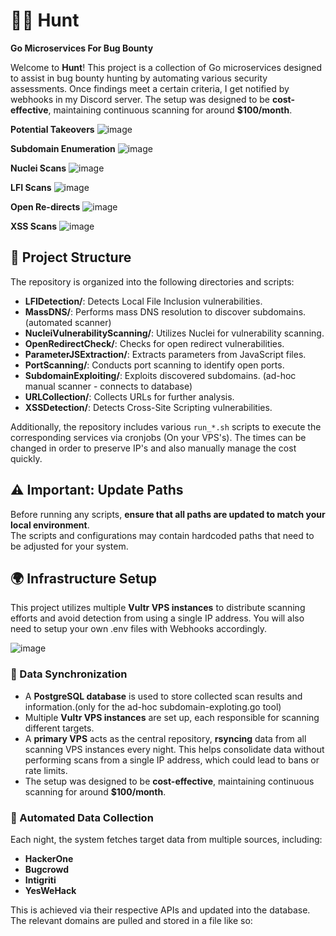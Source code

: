 # 🕵️‍♂️ Hunt

**Go Microservices For Bug Bounty**

Welcome to **Hunt**! This project is a collection of Go microservices designed to assist in bug bounty hunting by automating various security assessments. Once findings meet a certain criteria, I get notified by webhooks in my Discord server. 
The setup was designed to be **cost-effective**, maintaining continuous scanning for around **$100/month**.

**Potential Takeovers**
![image](https://github.com/user-attachments/assets/d6acb0a8-bd2b-4ed5-a4d5-ca2caac7bd10)


**Subdomain Enumeration**
![image](https://github.com/user-attachments/assets/4efe92b2-213f-4f2d-a95a-8ffb3e9e2955)


**Nuclei Scans**
![image](https://github.com/user-attachments/assets/c6f3b15e-c643-4931-b99a-4a1384c0ead3)


**LFI Scans**
![image](https://github.com/user-attachments/assets/0fdd8605-efc7-458b-9a35-26674ccb5c4c)


**Open Re-directs**
![image](https://github.com/user-attachments/assets/fe70ffaa-5a8f-4f31-ae9c-96c476352a9e)


**XSS Scans**
![image](https://github.com/user-attachments/assets/21f06fc4-a6ee-44d6-867b-fbc21d759407)



## 📂 Project Structure

The repository is organized into the following directories and scripts:

- **LFIDetection/**: Detects Local File Inclusion vulnerabilities.
- **MassDNS/**: Performs mass DNS resolution to discover subdomains. (automated scanner)
- **NucleiVulnerabilityScanning/**: Utilizes Nuclei for vulnerability scanning.
- **OpenRedirectCheck/**: Checks for open redirect vulnerabilities.
- **ParameterJSExtraction/**: Extracts parameters from JavaScript files.
- **PortScanning/**: Conducts port scanning to identify open ports.
- **SubdomainExploiting/**: Exploits discovered subdomains. (ad-hoc manual scanner - connects to database)
- **URLCollection/**: Collects URLs for further analysis.
- **XSSDetection/**: Detects Cross-Site Scripting vulnerabilities.

Additionally, the repository includes various `run_*.sh` scripts to execute the corresponding services via cronjobs (On your VPS's). The times can be changed in order to preserve IP's and also manually manage the cost quickly. 

## ⚠️ Important: Update Paths  

Before running any scripts, **ensure that all paths are updated to match your local environment**.  
The scripts and configurations may contain hardcoded paths that need to be adjusted for your system.

## 🌍 Infrastructure Setup

This project utilizes multiple **Vultr VPS instances** to distribute scanning efforts and avoid detection from using a single IP address. You will also need to setup your own .env files with Webhooks accordingly.

![image](https://github.com/user-attachments/assets/20fa4f39-07d9-4764-8e6e-8ea949188b69)


### 💾 Data Synchronization  

- A **PostgreSQL database** is used to store collected scan results and information.(only for the ad-hoc subdomain-exploting.go tool)
- Multiple **Vultr VPS instances** are set up, each responsible for scanning different targets.
- A **primary VPS** acts as the central repository, **rsyncing** data from all scanning VPS instances every night. This helps consolidate data without performing scans from a single IP address, which could lead to bans or rate limits.
- The setup was designed to be **cost-effective**, maintaining continuous scanning for around **$100/month**.

### 🔄 Automated Data Collection  

Each night, the system fetches target data from multiple sources, including:

- **HackerOne**
- **Bugcrowd**
- **Intigriti**
- **YesWeHack**

This is achieved via their respective APIs and updated into the database. The relevant domains are pulled and stored in a file like so:

